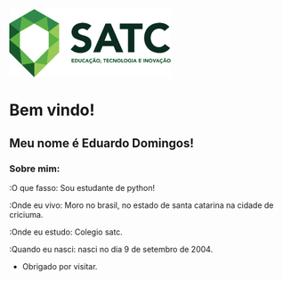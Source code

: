 
<img src="satc.png" width="290">

# Bem vindo!

 

## Meu nome é Eduardo Domingos!

 
### Sobre mim:

:O que fasso: Sou estudante de python!

:Onde eu vivo: Moro no brasil, no estado de santa catarina na cidade de criciuma.

:Onde eu estudo: Colegio satc.

:Quando eu nasci: nasci no dia 9 de setembro de 2004.


- Obrigado por visitar.

